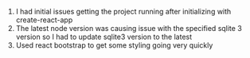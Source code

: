 1. I had initial issues getting the project running after initializing with create-react-app
2. The latest node version was causing issue with the specified sqlite 3 version so I had to update sqlite3 version to the latest
3. Used react bootstrap to get some styling going very quickly
